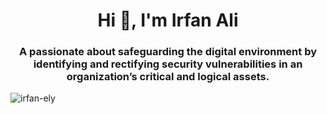 <h1 align="center">Hi 👋, I'm Irfan Ali</h1>
<h3 align="center">A passionate about safeguarding the digital environment by identifying and rectifying security vulnerabilities in an organization’s critical and logical assets.</h3>

<p align="left"> <img src="https://komarev.com/ghpvc/?username=irfan-ely&label=Profile%20views&color=0e75b6&style=flat" alt="irfan-ely" /> </p>
